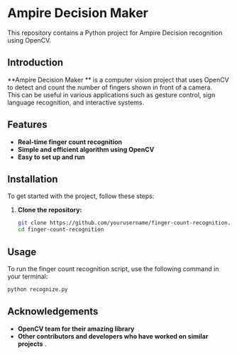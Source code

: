 # Ampire Decision Maker

This repository contains a Python project for Ampire Decision  recognition using OpenCV.

## Introduction

**Ampire Decision Maker ** is a computer vision project that uses OpenCV to detect and count the number of fingers shown in front of a camera.  
This can be useful in various applications such as gesture control, sign language recognition, and interactive systems.

## Features

- **Real-time finger count recognition**
- **Simple and efficient algorithm using OpenCV**
- **Easy to set up and run**

## Installation

To get started with the project, follow these steps:

1. **Clone the repository:**
    ```bash
    git clone https://github.com/yourusername/finger-count-recognition.git
    cd finger-count-recognition
    ```

## Usage

To run the finger count recognition script, use the following command in your terminal:
```bash
python recognize.py
 ```

## Acknowledgements

- **OpenCV team for their amazing library**
- **Other contributors and developers who have worked on similar projects**
.
